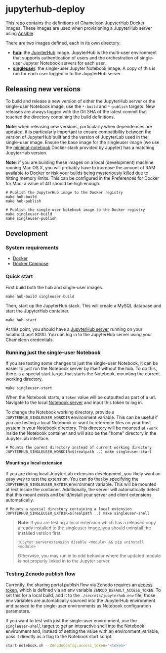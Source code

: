 # jupyterhub-deploy

This repo contains the definitions of Chameleon JupyterHub Docker images. These images are used when provisioning a JupyterHub server using [Ansible](https://github.com/ChameleonCloud/ansible-playbooks/tree/master/roles/jupyterhub).

There are two images defined, each in its own directory:

  - **[hub](./hub)**: the [JupyterHub](https://jupyter.org/hub) image. JupyterHub is the multi-user environment that supports authentication of users and the orchestration of single-user Jupyter Notebook servers for each user.
  - **[singleuser](./singleuser)**: the single-user Jupyter Notebook image. A copy of this is run for each user logged in to the JupyterHub server.

## Releasing new versions

To build and release a new version of either the JupyterHub server or the single-user Notebook image, use the `*-build` and `*-publish` targets. New releases are always tagged with the Git SHA of the latest commit that touched the directory containing the build definitions.

**Note**: when releasing new versions, particularly when dependences are updated, it is particularly important to ensure compatibility between the version of JupyterHub built and the version of JupyterLab used in the single-user image. Ensure the base image for the singleuser image (we use the [minimal-notebook](https://github.com/jupyter/docker-stacks/tree/master/minimal-notebook) Docker stack provided by Jupyter) has a matching JupyterHub version.

**Note**: if you are building these images on a local (development) machine running Mac OS X, you will probably have to increase the amount of RAM available to Docker or risk your builds being mysteriously killed due to hitting memory limits. This can be configured in the Preferences for Docker for Mac; a value of 4G should be high enough.

```
# Publish the JupyterHub image to the Docker registry
make hub-build
make hub-publish

# Publish the single-user Notebook image to the Docker registry
make singleuser-build
make singleuser-publish
```

## Development

### System requirements

  - [Docker](https://docs.docker.com/install/)
  - [Docker Compose](https://docs.docker.com/compose/install/)

### Quick start

First build both the hub and single-user images.

```
make hub-build singleuser-build
```

Then, start up the JupyterHub stack. This will create a MySQL database and start the JupyterHub container.

```
make hub-start
```

At this point, you should have a [JupyterHub server](http://localhost:8000) running on your localhost port 8000. You can log in to the JupyterHub server using your Chameleon credentials.

### Running just the single-user Notebook

If you are testing some changes to just the single-user Notebook, it can be easier to just run the Notebook server by itself without the hub. To do this, there is a special start target that starts the Notebook, mounting the current working directory.

```
make singleuser-start
```

When the Notebook starts, a `token` value will be outputted as part of a url. Navigate to the local [Notebook server](http://localhost:8888) and input this token to log in.

To change the Notebook working directory, provide a `JUPYTERHUB_SINGLEUSER_WORKDIR` environment variable. This can be useful if you are testing a local Notebook or want to reference files on your host system in your Notebook directory. This directory will be mounted at `/work` inside the Notebook container and will also be the "home" directory in the JupyterLab interface.

```
# Mounts the parent directory instead of current working directory
JUPYTERHUB_SINGLEUSER_WORKDIR=$(realpath ..) make singleuser-start
```

#### Mounting a local extension

If you are doing local JupyterLab extension development, you likely want an easy way to test the extension. You can do that by specifying the `JUPYTERHUB_SINGLEUSER_EXTDIR` environment variable. This will be mounted at /ext inside the container. Additionally, the server will automatically detect that this mount exists and build/install your server and client extensions automatically.

```
# Mounts a special directory containing a local extension
JUPYTERHUB_SINGLEUSER_EXTDIR=$(realpath ..) make singleuser-shell
```

> **Note**: If you are testing a local extension which has a released copy already installed to the singleuser image, you should uninstall the installed version first:
> 
> `jupyter serverextension disable <module> && pip uninstall <module>`
>
> Otherwise, you may run in to odd behavior where the updated module is not properly linked in to the Jupyter server.

### Testing Zenodo publish flow

Currently, the sharing portal publish flow via Zenodo requires an [access token](https://developers.zenodo.org/#creating-a-personal-access-token), which is defined via an env variable `ZENODO_DEFAULT_ACCESS_TOKEN`. To set this for a local build, add it to the `./secrets/jupyterhub.env` file; those env variables are automatically sourced into the JupyterHub environment and passed to the single-user environments as Notebook configuration parameters.

If you want to test with just the single-user environment, use the `singleuser-shell` target to get an interactive shell into the Notebook environment and, instead of setting the value with an environment variable, pass it directly as a flag to the Notebook start script:

```bash
start-notebook.sh --ZenodoConfig.access_token='<token>'
```
